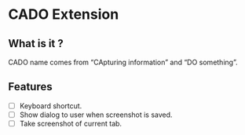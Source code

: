 # CADO Extension

## What is it ?
CADO name comes from “CApturing information” and “DO something”.

## Features

- [ ] Keyboard shortcut.
- [ ] Show dialog to user when screenshot is saved.
- [ ] Take screenshot of current tab.

